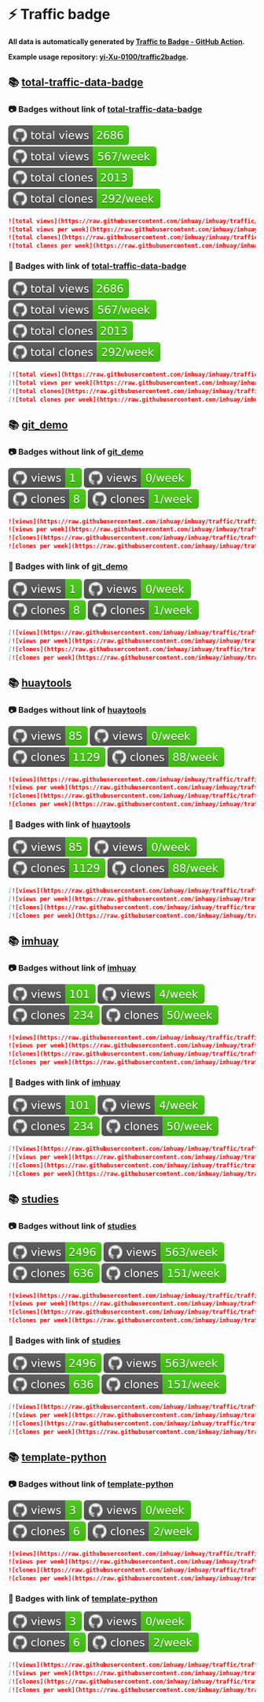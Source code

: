 # ⚡️ Traffic badge

**All data is automatically generated by [Traffic to Badge - GitHub Action](https://github.com/marketplace/actions/traffic-to-badge).**

**Example usage repository: [yi-Xu-0100/traffic2badge](https://github.com/yi-Xu-0100/traffic2badge).**

## 📚 [total-traffic-data-badge](https://github.com/imhuay/imhuay/tree/traffic#readme)

### 📷 Badges without link of [total-traffic-data-badge](https://github.com/imhuay/imhuay/tree/traffic#readme)

![total views](https://raw.githubusercontent.com/imhuay/imhuay/traffic/total_views.svg)
![total views per week](https://raw.githubusercontent.com/imhuay/imhuay/traffic/total_views_per_week.svg)
![total clones](https://raw.githubusercontent.com/imhuay/imhuay/traffic/total_clones.svg)
![total clones per week](https://raw.githubusercontent.com/imhuay/imhuay/traffic/total_clones_per_week.svg)

```markdown
![total views](https://raw.githubusercontent.com/imhuay/imhuay/traffic/total_views.svg)
![total views per week](https://raw.githubusercontent.com/imhuay/imhuay/traffic/total_views_per_week.svg)
![total clones](https://raw.githubusercontent.com/imhuay/imhuay/traffic/total_clones.svg)
![total clones per week](https://raw.githubusercontent.com/imhuay/imhuay/traffic/total_clones_per_week.svg)
```

### 🔗 Badges with link of [total-traffic-data-badge](https://github.com/imhuay/imhuay/tree/traffic#readme)

[![total views](https://raw.githubusercontent.com/imhuay/imhuay/traffic/total_views.svg)](https://github.com/imhuay/imhuay/tree/traffic#-total-traffic-data-badge)
[![total views per week](https://raw.githubusercontent.com/imhuay/imhuay/traffic/total_views_per_week.svg)](https://github.com/imhuay/imhuay/tree/traffic#-total-traffic-data-badge)
[![total clones](https://raw.githubusercontent.com/imhuay/imhuay/traffic/total_clones.svg)](https://github.com/imhuay/imhuay/tree/traffic#-total-traffic-data-badge)
[![total clones per week](https://raw.githubusercontent.com/imhuay/imhuay/traffic/total_clones_per_week.svg)](https://github.com/imhuay/imhuay/tree/traffic#-total-traffic-data-badge)

```markdown
[![total views](https://raw.githubusercontent.com/imhuay/imhuay/traffic/total_views.svg)](https://github.com/imhuay/imhuay/tree/traffic#-total-traffic-data-badge)
[![total views per week](https://raw.githubusercontent.com/imhuay/imhuay/traffic/total_views_per_week.svg)](https://github.com/imhuay/imhuay/tree/traffic#-total-traffic-data-badge)
[![total clones](https://raw.githubusercontent.com/imhuay/imhuay/traffic/total_clones.svg)](https://github.com/imhuay/imhuay/tree/traffic#-total-traffic-data-badge)
[![total clones per week](https://raw.githubusercontent.com/imhuay/imhuay/traffic/total_clones_per_week.svg)](https://github.com/imhuay/imhuay/tree/traffic#-total-traffic-data-badge)
```

## 📚 [git_demo](https://github.com/imhuay/imhuay/tree/traffic/traffic-git_demo)

### 📷 Badges without link of [git_demo](https://github.com/imhuay/imhuay/tree/traffic/traffic-git_demo)

![views](https://raw.githubusercontent.com/imhuay/imhuay/traffic/traffic-git_demo/views.svg)
![views per week](https://raw.githubusercontent.com/imhuay/imhuay/traffic/traffic-git_demo/views_per_week.svg)
![clones](https://raw.githubusercontent.com/imhuay/imhuay/traffic/traffic-git_demo/clones.svg)
![clones per week](https://raw.githubusercontent.com/imhuay/imhuay/traffic/traffic-git_demo/clones_per_week.svg)

```markdown
![views](https://raw.githubusercontent.com/imhuay/imhuay/traffic/traffic-git_demo/views.svg)
![views per week](https://raw.githubusercontent.com/imhuay/imhuay/traffic/traffic-git_demo/views_per_week.svg)
![clones](https://raw.githubusercontent.com/imhuay/imhuay/traffic/traffic-git_demo/clones.svg)
![clones per week](https://raw.githubusercontent.com/imhuay/imhuay/traffic/traffic-git_demo/clones_per_week.svg)
```

### 🔗 Badges with link of [git_demo](https://github.com/imhuay/imhuay/tree/traffic/traffic-git_demo)

[![views](https://raw.githubusercontent.com/imhuay/imhuay/traffic/traffic-git_demo/views.svg)](https://github.com/imhuay/imhuay/tree/traffic#-git_demo)
[![views per week](https://raw.githubusercontent.com/imhuay/imhuay/traffic/traffic-git_demo/views_per_week.svg)](https://github.com/imhuay/imhuay/tree/traffic#-git_demo)
[![clones](https://raw.githubusercontent.com/imhuay/imhuay/traffic/traffic-git_demo/clones.svg)](https://github.com/imhuay/imhuay/tree/traffic#-git_demo)
[![clones per week](https://raw.githubusercontent.com/imhuay/imhuay/traffic/traffic-git_demo/clones_per_week.svg)](https://github.com/imhuay/imhuay/tree/traffic#-git_demo)

```markdown
[![views](https://raw.githubusercontent.com/imhuay/imhuay/traffic/traffic-git_demo/views.svg)](https://github.com/imhuay/imhuay/tree/traffic#-git_demo)
[![views per week](https://raw.githubusercontent.com/imhuay/imhuay/traffic/traffic-git_demo/views_per_week.svg)](https://github.com/imhuay/imhuay/tree/traffic#-git_demo)
[![clones](https://raw.githubusercontent.com/imhuay/imhuay/traffic/traffic-git_demo/clones.svg)](https://github.com/imhuay/imhuay/tree/traffic#-git_demo)
[![clones per week](https://raw.githubusercontent.com/imhuay/imhuay/traffic/traffic-git_demo/clones_per_week.svg)](https://github.com/imhuay/imhuay/tree/traffic#-git_demo)
```

## 📚 [huaytools](https://github.com/imhuay/imhuay/tree/traffic/traffic-huaytools)

### 📷 Badges without link of [huaytools](https://github.com/imhuay/imhuay/tree/traffic/traffic-huaytools)

![views](https://raw.githubusercontent.com/imhuay/imhuay/traffic/traffic-huaytools/views.svg)
![views per week](https://raw.githubusercontent.com/imhuay/imhuay/traffic/traffic-huaytools/views_per_week.svg)
![clones](https://raw.githubusercontent.com/imhuay/imhuay/traffic/traffic-huaytools/clones.svg)
![clones per week](https://raw.githubusercontent.com/imhuay/imhuay/traffic/traffic-huaytools/clones_per_week.svg)

```markdown
![views](https://raw.githubusercontent.com/imhuay/imhuay/traffic/traffic-huaytools/views.svg)
![views per week](https://raw.githubusercontent.com/imhuay/imhuay/traffic/traffic-huaytools/views_per_week.svg)
![clones](https://raw.githubusercontent.com/imhuay/imhuay/traffic/traffic-huaytools/clones.svg)
![clones per week](https://raw.githubusercontent.com/imhuay/imhuay/traffic/traffic-huaytools/clones_per_week.svg)
```

### 🔗 Badges with link of [huaytools](https://github.com/imhuay/imhuay/tree/traffic/traffic-huaytools)

[![views](https://raw.githubusercontent.com/imhuay/imhuay/traffic/traffic-huaytools/views.svg)](https://github.com/imhuay/imhuay/tree/traffic#-huaytools)
[![views per week](https://raw.githubusercontent.com/imhuay/imhuay/traffic/traffic-huaytools/views_per_week.svg)](https://github.com/imhuay/imhuay/tree/traffic#-huaytools)
[![clones](https://raw.githubusercontent.com/imhuay/imhuay/traffic/traffic-huaytools/clones.svg)](https://github.com/imhuay/imhuay/tree/traffic#-huaytools)
[![clones per week](https://raw.githubusercontent.com/imhuay/imhuay/traffic/traffic-huaytools/clones_per_week.svg)](https://github.com/imhuay/imhuay/tree/traffic#-huaytools)

```markdown
[![views](https://raw.githubusercontent.com/imhuay/imhuay/traffic/traffic-huaytools/views.svg)](https://github.com/imhuay/imhuay/tree/traffic#-huaytools)
[![views per week](https://raw.githubusercontent.com/imhuay/imhuay/traffic/traffic-huaytools/views_per_week.svg)](https://github.com/imhuay/imhuay/tree/traffic#-huaytools)
[![clones](https://raw.githubusercontent.com/imhuay/imhuay/traffic/traffic-huaytools/clones.svg)](https://github.com/imhuay/imhuay/tree/traffic#-huaytools)
[![clones per week](https://raw.githubusercontent.com/imhuay/imhuay/traffic/traffic-huaytools/clones_per_week.svg)](https://github.com/imhuay/imhuay/tree/traffic#-huaytools)
```

## 📚 [imhuay](https://github.com/imhuay/imhuay/tree/traffic/traffic-imhuay)

### 📷 Badges without link of [imhuay](https://github.com/imhuay/imhuay/tree/traffic/traffic-imhuay)

![views](https://raw.githubusercontent.com/imhuay/imhuay/traffic/traffic-imhuay/views.svg)
![views per week](https://raw.githubusercontent.com/imhuay/imhuay/traffic/traffic-imhuay/views_per_week.svg)
![clones](https://raw.githubusercontent.com/imhuay/imhuay/traffic/traffic-imhuay/clones.svg)
![clones per week](https://raw.githubusercontent.com/imhuay/imhuay/traffic/traffic-imhuay/clones_per_week.svg)

```markdown
![views](https://raw.githubusercontent.com/imhuay/imhuay/traffic/traffic-imhuay/views.svg)
![views per week](https://raw.githubusercontent.com/imhuay/imhuay/traffic/traffic-imhuay/views_per_week.svg)
![clones](https://raw.githubusercontent.com/imhuay/imhuay/traffic/traffic-imhuay/clones.svg)
![clones per week](https://raw.githubusercontent.com/imhuay/imhuay/traffic/traffic-imhuay/clones_per_week.svg)
```

### 🔗 Badges with link of [imhuay](https://github.com/imhuay/imhuay/tree/traffic/traffic-imhuay)

[![views](https://raw.githubusercontent.com/imhuay/imhuay/traffic/traffic-imhuay/views.svg)](https://github.com/imhuay/imhuay/tree/traffic#-imhuay)
[![views per week](https://raw.githubusercontent.com/imhuay/imhuay/traffic/traffic-imhuay/views_per_week.svg)](https://github.com/imhuay/imhuay/tree/traffic#-imhuay)
[![clones](https://raw.githubusercontent.com/imhuay/imhuay/traffic/traffic-imhuay/clones.svg)](https://github.com/imhuay/imhuay/tree/traffic#-imhuay)
[![clones per week](https://raw.githubusercontent.com/imhuay/imhuay/traffic/traffic-imhuay/clones_per_week.svg)](https://github.com/imhuay/imhuay/tree/traffic#-imhuay)

```markdown
[![views](https://raw.githubusercontent.com/imhuay/imhuay/traffic/traffic-imhuay/views.svg)](https://github.com/imhuay/imhuay/tree/traffic#-imhuay)
[![views per week](https://raw.githubusercontent.com/imhuay/imhuay/traffic/traffic-imhuay/views_per_week.svg)](https://github.com/imhuay/imhuay/tree/traffic#-imhuay)
[![clones](https://raw.githubusercontent.com/imhuay/imhuay/traffic/traffic-imhuay/clones.svg)](https://github.com/imhuay/imhuay/tree/traffic#-imhuay)
[![clones per week](https://raw.githubusercontent.com/imhuay/imhuay/traffic/traffic-imhuay/clones_per_week.svg)](https://github.com/imhuay/imhuay/tree/traffic#-imhuay)
```

## 📚 [studies](https://github.com/imhuay/imhuay/tree/traffic/traffic-studies)

### 📷 Badges without link of [studies](https://github.com/imhuay/imhuay/tree/traffic/traffic-studies)

![views](https://raw.githubusercontent.com/imhuay/imhuay/traffic/traffic-studies/views.svg)
![views per week](https://raw.githubusercontent.com/imhuay/imhuay/traffic/traffic-studies/views_per_week.svg)
![clones](https://raw.githubusercontent.com/imhuay/imhuay/traffic/traffic-studies/clones.svg)
![clones per week](https://raw.githubusercontent.com/imhuay/imhuay/traffic/traffic-studies/clones_per_week.svg)

```markdown
![views](https://raw.githubusercontent.com/imhuay/imhuay/traffic/traffic-studies/views.svg)
![views per week](https://raw.githubusercontent.com/imhuay/imhuay/traffic/traffic-studies/views_per_week.svg)
![clones](https://raw.githubusercontent.com/imhuay/imhuay/traffic/traffic-studies/clones.svg)
![clones per week](https://raw.githubusercontent.com/imhuay/imhuay/traffic/traffic-studies/clones_per_week.svg)
```

### 🔗 Badges with link of [studies](https://github.com/imhuay/imhuay/tree/traffic/traffic-studies)

[![views](https://raw.githubusercontent.com/imhuay/imhuay/traffic/traffic-studies/views.svg)](https://github.com/imhuay/imhuay/tree/traffic#-studies)
[![views per week](https://raw.githubusercontent.com/imhuay/imhuay/traffic/traffic-studies/views_per_week.svg)](https://github.com/imhuay/imhuay/tree/traffic#-studies)
[![clones](https://raw.githubusercontent.com/imhuay/imhuay/traffic/traffic-studies/clones.svg)](https://github.com/imhuay/imhuay/tree/traffic#-studies)
[![clones per week](https://raw.githubusercontent.com/imhuay/imhuay/traffic/traffic-studies/clones_per_week.svg)](https://github.com/imhuay/imhuay/tree/traffic#-studies)

```markdown
[![views](https://raw.githubusercontent.com/imhuay/imhuay/traffic/traffic-studies/views.svg)](https://github.com/imhuay/imhuay/tree/traffic#-studies)
[![views per week](https://raw.githubusercontent.com/imhuay/imhuay/traffic/traffic-studies/views_per_week.svg)](https://github.com/imhuay/imhuay/tree/traffic#-studies)
[![clones](https://raw.githubusercontent.com/imhuay/imhuay/traffic/traffic-studies/clones.svg)](https://github.com/imhuay/imhuay/tree/traffic#-studies)
[![clones per week](https://raw.githubusercontent.com/imhuay/imhuay/traffic/traffic-studies/clones_per_week.svg)](https://github.com/imhuay/imhuay/tree/traffic#-studies)
```

## 📚 [template-python](https://github.com/imhuay/imhuay/tree/traffic/traffic-template-python)

### 📷 Badges without link of [template-python](https://github.com/imhuay/imhuay/tree/traffic/traffic-template-python)

![views](https://raw.githubusercontent.com/imhuay/imhuay/traffic/traffic-template-python/views.svg)
![views per week](https://raw.githubusercontent.com/imhuay/imhuay/traffic/traffic-template-python/views_per_week.svg)
![clones](https://raw.githubusercontent.com/imhuay/imhuay/traffic/traffic-template-python/clones.svg)
![clones per week](https://raw.githubusercontent.com/imhuay/imhuay/traffic/traffic-template-python/clones_per_week.svg)

```markdown
![views](https://raw.githubusercontent.com/imhuay/imhuay/traffic/traffic-template-python/views.svg)
![views per week](https://raw.githubusercontent.com/imhuay/imhuay/traffic/traffic-template-python/views_per_week.svg)
![clones](https://raw.githubusercontent.com/imhuay/imhuay/traffic/traffic-template-python/clones.svg)
![clones per week](https://raw.githubusercontent.com/imhuay/imhuay/traffic/traffic-template-python/clones_per_week.svg)
```

### 🔗 Badges with link of [template-python](https://github.com/imhuay/imhuay/tree/traffic/traffic-template-python)

[![views](https://raw.githubusercontent.com/imhuay/imhuay/traffic/traffic-template-python/views.svg)](https://github.com/imhuay/imhuay/tree/traffic#-template-python)
[![views per week](https://raw.githubusercontent.com/imhuay/imhuay/traffic/traffic-template-python/views_per_week.svg)](https://github.com/imhuay/imhuay/tree/traffic#-template-python)
[![clones](https://raw.githubusercontent.com/imhuay/imhuay/traffic/traffic-template-python/clones.svg)](https://github.com/imhuay/imhuay/tree/traffic#-template-python)
[![clones per week](https://raw.githubusercontent.com/imhuay/imhuay/traffic/traffic-template-python/clones_per_week.svg)](https://github.com/imhuay/imhuay/tree/traffic#-template-python)

```markdown
[![views](https://raw.githubusercontent.com/imhuay/imhuay/traffic/traffic-template-python/views.svg)](https://github.com/imhuay/imhuay/tree/traffic#-template-python)
[![views per week](https://raw.githubusercontent.com/imhuay/imhuay/traffic/traffic-template-python/views_per_week.svg)](https://github.com/imhuay/imhuay/tree/traffic#-template-python)
[![clones](https://raw.githubusercontent.com/imhuay/imhuay/traffic/traffic-template-python/clones.svg)](https://github.com/imhuay/imhuay/tree/traffic#-template-python)
[![clones per week](https://raw.githubusercontent.com/imhuay/imhuay/traffic/traffic-template-python/clones_per_week.svg)](https://github.com/imhuay/imhuay/tree/traffic#-template-python)
```
